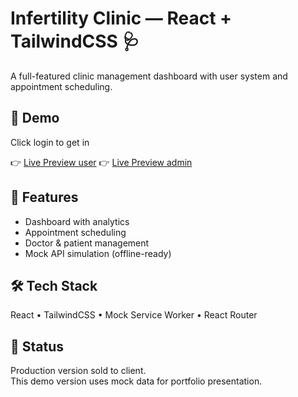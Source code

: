 # Infertility Clinic — React + TailwindCSS 🩺

A full-featured clinic management dashboard with user system and appointment scheduling.

## 🚀 Demo

Click login to get in


👉 [Live Preview user](infertility-user.netlify.app)
👉 [Live Preview admin](infertility-dashboard.netlify.app)


## 🧩 Features
- Dashboard with analytics
- Appointment scheduling
- Doctor & patient management
- Mock API simulation (offline-ready)

## 🛠️ Tech Stack
React • TailwindCSS • Mock Service Worker • React Router

## 📄 Status
Production version sold to client.  
This demo version uses mock data for portfolio presentation.
